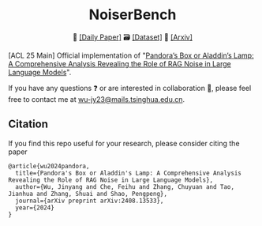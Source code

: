 <h1 align="center">
<br>
NoiserBench
</h1>

<p align="center">
🤗 <a href="https://huggingface.co/papers/2408.13533" target="_blank">[Daily Paper]</a> 🗃️ <a href="https://huggingface.co/datasets/Jinyang23/NoiserBench" target="_blank">[Dataset]</a> 📃 <a href="https://arxiv.org/pdf/2408.13533" target="_blank">[Arxiv]</a> </p>

[ACL 25 Main] Official implementation of "[Pandora’s Box or Aladdin’s Lamp: A Comprehensive Analysis Revealing the Role of RAG Noise in Large Language Models](https://arxiv.org/abs/2408.13533)".

If you have any questions ❓ or are interested in collaboration 🤝, please feel free to contact me at 
wu-jy23@mails.tsinghua.edu.cn.


## Citation
If you find this repo useful for your research, please consider citing the paper
```
@article{wu2024pandora,
  title={Pandora's Box or Aladdin's Lamp: A Comprehensive Analysis Revealing the Role of RAG Noise in Large Language Models},
  author={Wu, Jinyang and Che, Feihu and Zhang, Chuyuan and Tao, Jianhua and Zhang, Shuai and Shao, Pengpeng},
  journal={arXiv preprint arXiv:2408.13533},
  year={2024}
}
```
